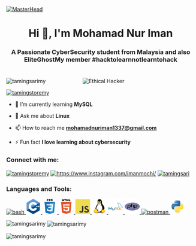 
[![MasterHead](https://static.vecteezy.com/system/resources/previews/004/335/409/non_2x/cyber-security-icon-illustration-cyber-security-crime-protection-hacker-infographic-template-presentation-concept-banner-pictogram-icon-set-icons-vector.jpg)](https://tamingsarimy.io)
<h1 align="center">Hi 👋, I'm Mohamad Nur Iman</h1>
<h3 align="center">A Passionate CyberSecurity student from Malaysia and also EliteGhostMy member #hacktolearnnotlearntohack</h3>

#
#

<img align="right" alt="Ethical Hacker" width="300" src="https://images-wixmp-ed30a86b8c4ca887773594c2.wixmp.com/f/f4eda4e4-9f65-44c0-abf1-0b08d588f21c/dblgueu-f24daf2d-9f9c-47af-8575-02c5ca5d8bed.gif?token=eyJ0eXAiOiJKV1QiLCJhbGciOiJIUzI1NiJ9.eyJzdWIiOiJ1cm46YXBwOjdlMGQxODg5ODIyNjQzNzNhNWYwZDQxNWVhMGQyNmUwIiwiaXNzIjoidXJuOmFwcDo3ZTBkMTg4OTgyMjY0MzczYTVmMGQ0MTVlYTBkMjZlMCIsIm9iaiI6W1t7InBhdGgiOiJcL2ZcL2Y0ZWRhNGU0LTlmNjUtNDRjMC1hYmYxLTBiMDhkNTg4ZjIxY1wvZGJsZ3VldS1mMjRkYWYyZC05ZjljLTQ3YWYtODU3NS0wMmM1Y2E1ZDhiZWQuZ2lmIn1dXSwiYXVkIjpbInVybjpzZXJ2aWNlOmZpbGUuZG93bmxvYWQiXX0.Ygl9dPpPLuNCYHup0nyl_3OWdN5mJRQX8W_kjBvw6Mw">

<p align="left"> <img src="https://komarev.com/ghpvc/?username=tamingsarimy&label=Profile%20views&color=0e75b6&style=flat" alt="tamingsarimy" /> </p>

<p align="left"> <a href="https://twitter.com/tamingstoremy" target="blank"><img src="https://img.shields.io/twitter/follow/tamingstoremy?logo=twitter&style=for-the-badge" alt="tamingstoremy" /></a> </p>

- 🌱 I’m currently learning **MySQL**

- 💬 Ask me about **Linux**

- 📫 How to reach me **mohamadnuriman1337@gmail.com**

- ⚡ Fun fact **I love learning about cybersecurity**

<h3 align="left">Connect with me:</h3>
<p align="left">
<a href="https://twitter.com/tamingstoremy" target="blank"><img align="center" src="https://raw.githubusercontent.com/rahuldkjain/github-profile-readme-generator/master/src/images/icons/Social/twitter.svg" alt="tamingstoremy" height="30" width="40" /></a>
<a href="https://instagram.com/https://www.instagram.com/imanmochi/" target="blank"><img align="center" src="https://raw.githubusercontent.com/rahuldkjain/github-profile-readme-generator/master/src/images/icons/Social/instagram.svg" alt="https://www.instagram.com/imanmochi/" height="30" width="40" /></a>
<a href="https://www.youtube.com/c/tamingsari" target="blank"><img align="center" src="https://raw.githubusercontent.com/rahuldkjain/github-profile-readme-generator/master/src/images/icons/Social/youtube.svg" alt="tamingsari" height="30" width="40" /></a>
</p>

<h3 align="left">Languages and Tools:</h3>
<p align="left"> <a href="https://www.gnu.org/software/bash/" target="_blank" rel="noreferrer"> <img src="https://www.vectorlogo.zone/logos/gnu_bash/gnu_bash-icon.svg" alt="bash" width="40" height="40"/> </a> <a href="https://www.w3schools.com/cpp/" target="_blank" rel="noreferrer"> <img src="https://raw.githubusercontent.com/devicons/devicon/master/icons/cplusplus/cplusplus-original.svg" alt="cplusplus" width="40" height="40"/> </a> <a href="https://www.w3schools.com/css/" target="_blank" rel="noreferrer"> <img src="https://raw.githubusercontent.com/devicons/devicon/master/icons/css3/css3-original-wordmark.svg" alt="css3" width="40" height="40"/> </a> <a href="https://www.w3.org/html/" target="_blank" rel="noreferrer"> <img src="https://raw.githubusercontent.com/devicons/devicon/master/icons/html5/html5-original-wordmark.svg" alt="html5" width="40" height="40"/> </a> <a href="https://developer.mozilla.org/en-US/docs/Web/JavaScript" target="_blank" rel="noreferrer"> <img src="https://raw.githubusercontent.com/devicons/devicon/master/icons/javascript/javascript-original.svg" alt="javascript" width="40" height="40"/> </a> <a href="https://www.linux.org/" target="_blank" rel="noreferrer"> <img src="https://raw.githubusercontent.com/devicons/devicon/master/icons/linux/linux-original.svg" alt="linux" width="40" height="40"/> </a> <a href="https://www.mysql.com/" target="_blank" rel="noreferrer"> <img src="https://raw.githubusercontent.com/devicons/devicon/master/icons/mysql/mysql-original-wordmark.svg" alt="mysql" width="40" height="40"/> </a> <a href="https://www.php.net" target="_blank" rel="noreferrer"> <img src="https://raw.githubusercontent.com/devicons/devicon/master/icons/php/php-original.svg" alt="php" width="40" height="40"/> </a> <a href="https://postman.com" target="_blank" rel="noreferrer"> <img src="https://www.vectorlogo.zone/logos/getpostman/getpostman-icon.svg" alt="postman" width="40" height="40"/> </a> <a href="https://www.python.org" target="_blank" rel="noreferrer"> <img src="https://raw.githubusercontent.com/devicons/devicon/master/icons/python/python-original.svg" alt="python" width="40" height="40"/> </a> </p>

<p><img align="left" src="https://github-readme-stats.vercel.app/api/top-langs?username=tamingsarimy&show_icons=true&locale=en&layout=compact" alt="tamingsarimy" /></p>

<p>&nbsp;<img align="center" src="https://github-readme-stats.vercel.app/api?username=tamingsarimy&show_icons=true&locale=en" alt="tamingsarimy" /></p>

<p><img align="center" src="https://github-readme-streak-stats.herokuapp.com/?user=tamingsarimy&" alt="tamingsarimy" /></p>
